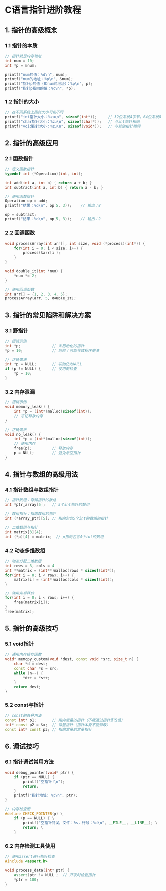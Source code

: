 # C语言指针进阶教程

## 1. 指针的高级概念

### 1.1 指针的本质
```cpp
// 指针就是内存地址
int num = 10;
int *p = &num;

printf("num的值：%d\n", num);
printf("num的地址：%p\n", &num);
printf("指针p的值（即num的地址）：%p\n", p);
printf("指针p指向的值：%d\n", *p);
```

### 1.2 指针的大小
```cpp
// 在不同系统上指针大小可能不同
printf("int指针大小：%zu\n", sizeof(int*));     // 32位系统4字节，64位系统8字节
printf("char指针大小：%zu\n", sizeof(char*));   // 与int指针相同
printf("void指针大小：%zu\n", sizeof(void*));   // 与其他指针相同
```

## 2. 指针的高级应用

### 2.1 函数指针
```cpp
// 定义函数指针
typedef int (*Operation)(int, int);

int add(int a, int b) { return a + b; }
int subtract(int a, int b) { return a - b; }

// 使用函数指针
Operation op = add;
printf("结果：%d\n", op(5, 3));    // 输出：8

op = subtract;
printf("结果：%d\n", op(5, 3));    // 输出：2
```

### 2.2 回调函数
```cpp
void processArray(int arr[], int size, void (*process)(int*)) {
    for(int i = 0; i < size; i++) {
        process(&arr[i]);
    }
}

void double_it(int *num) {
    *num *= 2;
}

// 使用回调函数
int arr[] = {1, 2, 3, 4, 5};
processArray(arr, 5, double_it);
```

## 3. 指针的常见陷阱和解决方案

### 3.1 野指针
```cpp
// 错误示例
int *p;              // 未初始化的指针
*p = 10;             // 危险！可能导致程序崩溃

// 正确做法
int *p = NULL;       // 初始化为NULL
if (p != NULL) {     // 使用前检查
    *p = 10;
}
```

### 3.2 内存泄漏
```cpp
// 错误示例
void memory_leak() {
    int *p = (int*)malloc(sizeof(int));
    // 忘记释放内存
}

// 正确做法
void no_leak() {
    int *p = (int*)malloc(sizeof(int));
    // 使用内存
    free(p);         // 释放内存
    p = NULL;        // 避免悬空指针
}
```

## 4. 指针与数组的高级用法

### 4.1 指针数组与数组指针
```cpp
// 指针数组：存储指针的数组
int *ptr_array[5];   // 5个int指针的数组

// 数组指针：指向数组的指针
int (*array_ptr)[5]; // 指向包含5个int的数组的指针

// 二维数组与指针
int matrix[3][4];
int (*p)[4] = matrix;  // p指向包含4个int的数组
```

### 4.2 动态多维数组
```cpp
// 动态分配二维数组
int rows = 3, cols = 4;
int **matrix = (int**)malloc(rows * sizeof(int*));
for(int i = 0; i < rows; i++) {
    matrix[i] = (int*)malloc(cols * sizeof(int));
}

// 使用完后释放
for(int i = 0; i < rows; i++) {
    free(matrix[i]);
}
free(matrix);
```

## 5. 指针的高级技巧

### 5.1 void指针
```cpp
// 通用内存操作函数
void* memcpy_custom(void *dest, const void *src, size_t n) {
    char *d = dest;
    const char *s = src;
    while (n--) {
        *d++ = *s++;
    }
    return dest;
}
```

### 5.2 const与指针
```cpp
// const的各种用法
const int* p1;       // 指向常量的指针（不能通过指针修改值）
int* const p2 = &x;  // 常量指针（指针本身不能修改）
const int* const p3; // 指向常量的常量指针
```

## 6. 调试技巧

### 6.1 指针调试常用方法
```cpp
void debug_pointer(void* ptr) {
    if (ptr == NULL) {
        printf("空指针!\n");
        return;
    }
    printf("指针地址: %p\n", ptr);
}

// 内存检查宏
#define CHECK_POINTER(p) \
    if (p == NULL) { \
        printf("空指针错误，文件：%s，行号：%d\n", __FILE__, __LINE__); \
        return; \
    }
```

### 6.2 内存检测工具使用
```cpp
// 使用assert进行指针检查
#include <assert.h>

void process_data(int* ptr) {
    assert(ptr != NULL);  // 开发时检查指针
    *ptr = 100;
}
```
